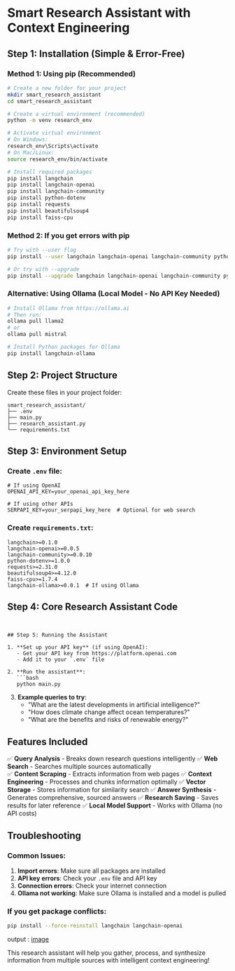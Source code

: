 # Smart Research Assistant with Context Engineering

## Step 1: Installation (Simple & Error-Free)

### Method 1: Using pip (Recommended)
```bash
# Create a new folder for your project
mkdir smart_research_assistant
cd smart_research_assistant

# Create a virtual environment (recommended)
python -m venv research_env

# Activate virtual environment
# On Windows:
research_env\Scripts\activate
# On Mac/Linux:
source research_env/bin/activate

# Install required packages
pip install langchain
pip install langchain-openai
pip install langchain-community
pip install python-dotenv
pip install requests
pip install beautifulsoup4
pip install faiss-cpu
```

### Method 2: If you get errors with pip
```bash
# Try with --user flag
pip install --user langchain langchain-openai langchain-community python-dotenv requests beautifulsoup4 faiss-cpu

# Or try with --upgrade
pip install --upgrade langchain langchain-openai langchain-community python-dotenv requests beautifulsoup4 faiss-cpu
```

### Alternative: Using Ollama (Local Model - No API Key Needed)
```bash
# Install Ollama from https://ollama.ai
# Then run:
ollama pull llama2
# or
ollama pull mistral

# Install Python packages for Ollama
pip install langchain-ollama
```

## Step 2: Project Structure
Create these files in your project folder:
```
smart_research_assistant/
├── .env
├── main.py
├── research_assistant.py
└── requirements.txt
```

## Step 3: Environment Setup

### Create `.env` file:
```env
# If using OpenAI
OPENAI_API_KEY=your_openai_api_key_here

# If using other APIs
SERPAPI_KEY=your_serpapi_key_here  # Optional for web search
```

### Create `requirements.txt`:
```
langchain>=0.1.0
langchain-openai>=0.0.5
langchain-community>=0.0.10
python-dotenv>=1.0.0
requests>=2.31.0
beautifulsoup4>=4.12.0
faiss-cpu>=1.7.4
langchain-ollama>=0.0.1  # If using Ollama
```

## Step 4: Core Research Assistant Code

```


## Step 5: Running the Assistant

1. **Set up your API key** (if using OpenAI):
   - Get your API key from https://platform.openai.com
   - Add it to your `.env` file

2. **Run the assistant**:
   ```bash
   python main.py
   ```

3. **Example queries to try**:
   - "What are the latest developments in artificial intelligence?"
   - "How does climate change affect ocean temperatures?"
   - "What are the benefits and risks of renewable energy?"

## Features Included

✅ **Query Analysis** - Breaks down research questions intelligently
✅ **Web Search** - Searches multiple sources automatically  
✅ **Content Scraping** - Extracts information from web pages
✅ **Context Engineering** - Processes and chunks information optimally
✅ **Vector Storage** - Stores information for similarity search
✅ **Answer Synthesis** - Generates comprehensive, sourced answers
✅ **Research Saving** - Saves results for later reference
✅ **Local Model Support** - Works with Ollama (no API costs)

## Troubleshooting

### Common Issues:
1. **Import errors**: Make sure all packages are installed
2. **API key errors**: Check your `.env` file and API key
3. **Connection errors**: Check your internet connection
4. **Ollama not working**: Make sure Ollama is installed and a model is pulled

### If you get package conflicts:
```bash
pip install --force-reinstall langchain langchain-openai
```

output :
[image](img/imgg)

This research assistant will help you gather, process, and synthesize information from multiple sources with intelligent context engineering!
